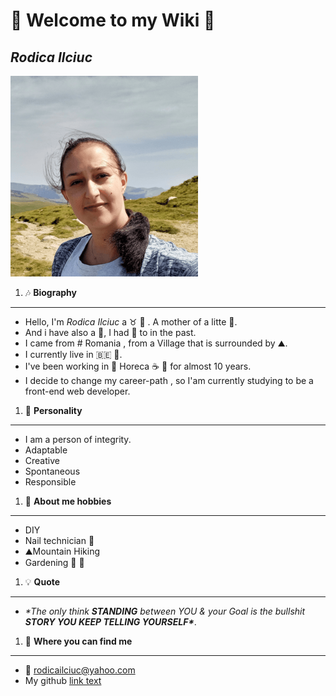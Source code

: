# 🎇 **Welcome to my Wiki** 🎇

## _Rodica Ilciuc_

![hyfcourse](./img/rodicailciuc.png)

1. 🎶 **Biography**

---

- Hello, I'm _Rodica Ilciuc_ a ♉ 👩 . A mother of a litte 👸.
- And i have also a 🐶, I had 🦜 to in the past.
- I came from # Romania , from a Village that is surrounded by ⛰️.
- I currently live in 🇧🇪 🍟.
- I've been working in 🍝 Horeca ☕ 🍺 for almost 10 years.
- I decide to change my career-path , so I'am currently studying to be a
  front-end web developer.

1. 🌄 **Personality**

---

- I am a person of integrity.
- Adaptable
- Creative
- Spontaneous
- Responsible

1. 🔆 **About me hobbies**

---

- DIY
- Nail technician 💅
- ⛰️Mountain Hiking
- Gardening 🌱 💐

1. 💡 **Quote**

---

- _\*The only think **STANDING** between YOU & your Goal is the bullshit **STORY
  YOU KEEP TELLING YOURSELF\***_.

1. 📓 **Where you can find me**

---

- 📧 <rodicailciuc@yahoo.com>
- My github [link text](https://github.com/rodicailciuc)
